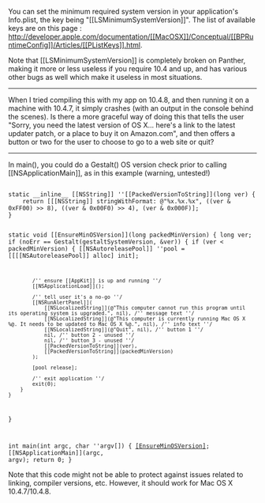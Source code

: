 You can set the minimum required system version in your application's Info.plist, the key being "[[LSMinimumSystemVersion]]". The list of available keys are on this page : http://developer.apple.com/documentation/[[MacOSX]]/Conceptual/[[BPRuntimeConfig]]/Articles/[[PListKeys]].html.

Note that [[LSMinimumSystemVersion]] is completely broken on Panther, making it more or less useless if you require 10.4 and up, and has various other bugs as well which make it useless in most situations.

----

When I tried compiling this with my app on 10.4.8, and then running it on a machine with 10.4.7, it simply crashes (with an output in the console behind the scenes). Is there a more graceful way of doing this that tells the user "Sorry, you need the latest version of OS X... here's a link to the latest updater patch, or a place to buy it on Amazon.com", and then offers a button or two for the user to choose to go to a web site or quit?

----

In main(), you could do a Gestalt() OS version check prior to calling [[NSApplicationMain]], as in this example (warning, untested!)

<code>
static __inline__ [[NSString]] ''[[PackedVersionToString]](long ver) {
	return [[[NSString]] stringWithFormat: @"%x.%x.%x", ((ver & 0xFF00) >> 8), ((ver & 0x00F0) >> 4), (ver & 0x000F)];
}

static void [[EnsureMinOSVersion]](long packedMinVersion) {
	long ver;
	if (noErr == Gestalt(gestaltSystemVersion, &ver)) {
		if (ver < packedMinVersion) {
			[[NSAutoreleasePool]] ''pool = [[[[NSAutoreleasePool]] alloc] init];

			/'' ensure [[AppKit]] is up and running ''/
			[[NSApplicationLoad]]();

			/'' tell user it's a no-go ''/
			[[NSRunAlertPanel]](
				[[NSLocalizedString]](@"This computer cannot run this program until its operating system is upgraded.", nil), /'' message text ''/
				[[NSLocalizedString]](@"This computer is currently running Mac OS X %@. It needs to be updated to Mac OS X %@.", nil), /'' info text ''/
				[[NSLocalizedString]](@"Quit", nil), /'' button 1 ''/
				nil, /'' button 2 - unused ''/
				nil, /'' button 3 - unused ''/
				[[PackedVersionToString]](ver),
				[[PackedVersionToString]](packedMinVersion)
			);

			[pool release];

			/'' exit application ''/
			exit(0);
		}
	}
}

int main(int argc, char ''argv[]) {
	[[EnsureMinOSVersion]](0x1048);
	[[NSApplicationMain]](argc, argv);
	return 0;
}
</code>

Note that this code might not be able to protect against issues related to linking, compiler versions, etc. However, it should work for Mac OS X 10.4.7/10.4.8.